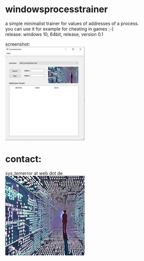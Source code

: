 # windowsprocesstrainer

a simple minimalist trainer for values of addresses of a process.    
you can use it for example for cheating in games ;-)    
release: windows 10, 64bit, release, version 0.1    

screenshot:    
![Pic1](firstpic.jpg)
     

# contact:
sys_temerror at web dot de    
![Pic1](systemerror.JPG)
